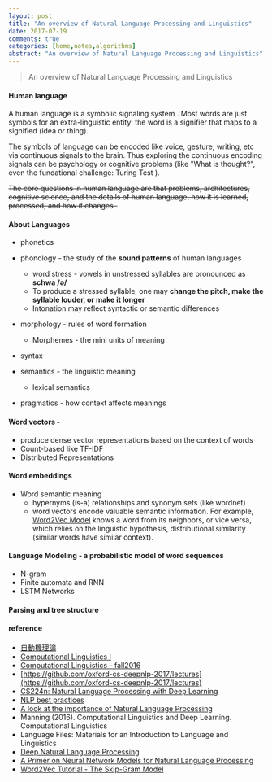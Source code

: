 ```yaml
---
layout: post
title: "An overview of Natural Language Processing and Linguistics"
date: 2017-07-19
comments: true
categories: [home,notes,algorithms]
abstract: "An overview of Natural Language Processing and Linguistics"
---
```


> An overview of Natural Language Processing and Linguistics 


#### Human language
A human language is a symbolic signaling system . Most words are just symbols for an extra-linguistic entity: the word is a signifier that maps to a signified (idea or thing).

The symbols of language can be encoded like voice, gesture, writing, etc via continuous signals to the brain. Thus exploring the continuous encoding signals can be psychology or cognitive problems (like "What is thought?", even the fundational challenge: Turing Test ).

<del>The core questions in human language are that problems, architectures, cognitive science, and the details of human language, how it is learned, processed, and how it changes .</del>

#### About Languages
 * phonetics
 * phonology - the study of the **sound patterns** of human languages  
   - word stress - vowels in unstressed syllables are pronounced as **schwa /ə/** 
   - To produce a stressed syllable, one may **change the pitch, make the syllable louder, or make it longer**  
   - Intonation may reflect syntactic or semantic differences 

 * morphology - rules of word formation 
   - Morphemes - the mini units of meaning 
 * syntax 
 * semantics - the linguistic meaning 
   - lexical semantics 

 * pragmatics - how context affects meanings 

#### Word vectors - 
 * produce dense vector representations based on the context of words
 * Count-based like TF-IDF
 * Distributed Representations
  
#### Word embeddings
 * Word semantic meaning
   - hypernyms (is-a) relationships and synonym sets (like wordnet)
   - word vectors encode valuable semantic information. For example, [Word2Vec Model](http://mccormickml.com/2016/04/19/word2vec-tutorial-the-skip-gram-model/)  knows a word from its neighbors, or vice versa, which relies on the linguistic hypothesis, distributional similarity (similar words have similar context).

#### Language Modeling - a probabilistic model of word sequences
  * N-gram
  * Finite automata and RNN
  * LSTM Networks


#### Parsing and tree structure




#### reference
* [自動機理論](http://prompt.nou.edu.tw/web/sno204/content/w01/01-02-01t.htm)
* [Computational Linguistics I](http://www.cs.umd.edu/class/fall2017/cmsc723/)
* [Computational Linguistics - fall2016](http://www.cs.umd.edu/class/fall2016/cmsc723//lectures/)
* [https://github.com/oxford-cs-deepnlp-2017/lectures](https://github.com/oxford-cs-deepnlp-2017/lectures)
* [CS224n: Natural Language Processing with Deep Learning](http://web.stanford.edu/class/cs224n/index.html)
* [NLP best practices](http://ruder.io/deep-learning-nlp-best-practices/index.html#introduction)
* [A look at the importance of Natural Language Processing](http://mitp.nautil.us/article/170/last-words-computational-linguistics-and-deep-learning)
* Manning (2016). Computational Linguistics and Deep Learning. Computational Linguistics
* Language Files: Materials for an Introduction to Language and Linguistics
* [Deep Natural Language Processing](https://github.com/oxford-cs-deepnlp-2017/lectures)
* [A Primer on Neural Network Models for Natural Language Processing](http://pquentin.github.io/nnlp/nnlp.html)
* [Word2Vec Tutorial - The Skip-Gram Model](http://mccormickml.com/2016/04/19/word2vec-tutorial-the-skip-gram-model/)
